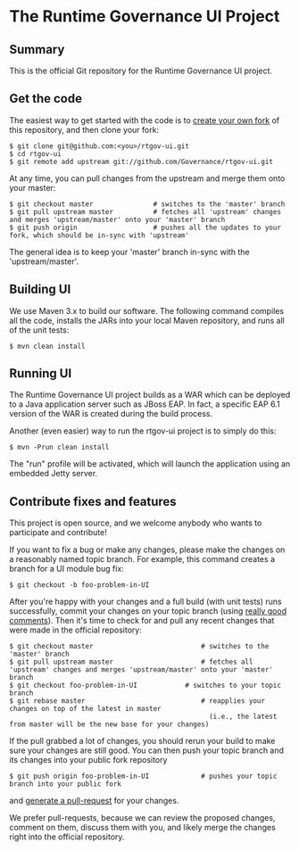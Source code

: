 # The Runtime Governance UI Project

## Summary

This is the official Git repository for the Runtime Governance UI project.

## Get the code

The easiest way to get started with the code is to [create your own fork](http://help.github.com/forking/) of this repository, and then clone your fork:

	$ git clone git@github.com:<you>/rtgov-ui.git
	$ cd rtgov-ui
	$ git remote add upstream git://github.com/Governance/rtgov-ui.git
	
At any time, you can pull changes from the upstream and merge them onto your master:

	$ git checkout master               # switches to the 'master' branch
	$ git pull upstream master          # fetches all 'upstream' changes and merges 'upstream/master' onto your 'master' branch
	$ git push origin                   # pushes all the updates to your fork, which should be in-sync with 'upstream'

The general idea is to keep your 'master' branch in-sync with the 'upstream/master'.

## Building UI

We use Maven 3.x to build our software. The following command compiles all the code, installs the JARs into your local Maven repository, and runs all of the unit tests:

	$ mvn clean install
	
## Running UI

The Runtime Governance UI project builds as a WAR which can be deployed to a Java application server such as JBoss EAP.
In fact, a specific EAP 6.1 version of the WAR is created during the build process.

Another (even easier) way to run the rtgov-ui project is to simply do this:

    $ mvn -Prun clean install

The "run" profile will be activated, which will launch the application using an embedded Jetty server.

## Contribute fixes and features

This project is open source, and we welcome anybody who wants to participate and contribute!

If you want to fix a bug or make any changes, please make the changes on a reasonably named topic branch. For example, this command creates
a branch for a UI module bug fix:

	$ git checkout -b foo-problem-in-UI

After you're happy with your changes and a full build (with unit tests) runs successfully, commit your changes on your topic branch
(using [really good comments](http://community.jboss.org/wiki/OverlordDevelopmentGuidelines#Commits)). Then it's time to check for
and pull any recent changes that were made in the official repository:

	$ git checkout master                           # switches to the 'master' branch
	$ git pull upstream master                      # fetches all 'upstream' changes and merges 'upstream/master' onto your 'master' branch
	$ git checkout foo-problem-in-UI     		# switches to your topic branch
	$ git rebase master                             # reapplies your changes on top of the latest in master
	                                                  (i.e., the latest from master will be the new base for your changes)

If the pull grabbed a lot of changes, you should rerun your build to make sure your changes are still good.
You can then push your topic branch and its changes into your public fork repository

	$ git push origin foo-problem-in-UI         	# pushes your topic branch into your public fork

and [generate a pull-request](http://help.github.com/pull-requests/) for your changes. 

We prefer pull-requests, because we can review the proposed changes, comment on them,
discuss them with you, and likely merge the changes right into the official repository.
